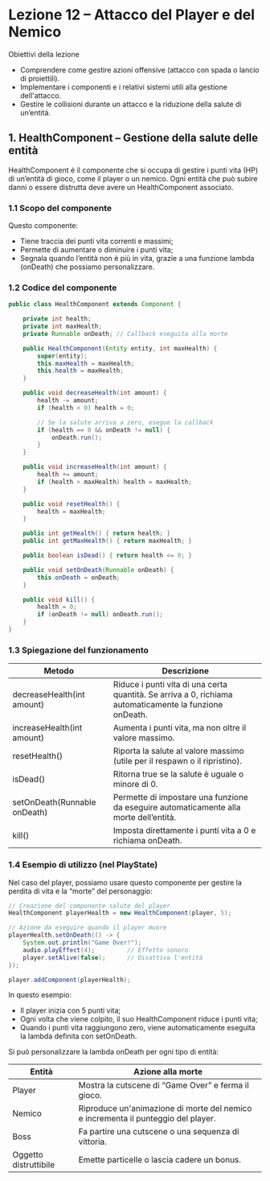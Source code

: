 # Lezione 12 – Attacco del Player e del Nemico

Obiettivi della lezione
- Comprendere come gestire azioni offensive (attacco con spada o lancio di proiettili).
- Implementare i componenti e i relativi sistemi utili alla gestione dell'attacco.
- Gestire le collisioni durante un attacco e la riduzione della salute di un’entità.

## 1. HealthComponent – Gestione della salute delle entità

HealthComponent è il componente che si occupa di gestire i punti vita (HP) di un’entità di gioco, come il player o un nemico.
Ogni entità che può subire danni o essere distrutta deve avere un HealthComponent associato.

### 1.1 Scopo del componente

Questo componente:
- Tiene traccia dei punti vita correnti e massimi;
- Permette di aumentare o diminuire i punti vita;
- Segnala quando l’entità non è più in vita, grazie a una funzione lambda (onDeath) che possiamo personalizzare.

### 1.2 Codice del componente

```java
public class HealthComponent extends Component {

    private int health;
    private int maxHealth;
    private Runnable onDeath; // Callback eseguita alla morte

    public HealthComponent(Entity entity, int maxHealth) {
        super(entity);
        this.maxHealth = maxHealth;
        this.health = maxHealth;
    }

    public void decreaseHealth(int amount) {
        health -= amount;
        if (health < 0) health = 0;

        // Se la salute arriva a zero, esegue la callback
        if (health == 0 && onDeath != null) {
            onDeath.run();
        }
    }

    public void increaseHealth(int amount) {
        health += amount;
        if (health > maxHealth) health = maxHealth;
    }

    public void resetHealth() {
        health = maxHealth;
    }

    public int getHealth() { return health; }
    public int getMaxHealth() { return maxHealth; }

    public boolean isDead() { return health <= 0; }

    public void setOnDeath(Runnable onDeath) {
        this.onDeath = onDeath;
    }

    public void kill() {
        health = 0;
        if (onDeath != null) onDeath.run();
    }
}
```

### 1.3 Spiegazione del funzionamento

| Metodo	| Descrizione |
|---------|-------------|
| decreaseHealth(int amount)	| Riduce i punti vita di una certa quantità. Se arriva a 0, richiama automaticamente la funzione onDeath. |
| increaseHealth(int amount)	| Aumenta i punti vita, ma non oltre il valore massimo. |
| resetHealth()	| Riporta la salute al valore massimo (utile per il respawn o il ripristino). |
| isDead()	| Ritorna true se la salute è uguale o minore di 0. |
| setOnDeath(Runnable onDeath)	| Permette di impostare una funzione da eseguire automaticamente alla morte dell’entità. |
| kill()	| Imposta direttamente i punti vita a 0 e richiama onDeath. |

### 1.4 Esempio di utilizzo (nel PlayState)

Nel caso del player, possiamo usare questo componente per gestire la perdita di vita e la “morte” del personaggio:

```java
// Creazione del componente salute del player
HealthComponent playerHealth = new HealthComponent(player, 5);

// Azione da eseguire quando il player muore
playerHealth.setOnDeath(() -> {
    System.out.println("Game Over!");
    audio.playEffect(4);         // Effetto sonoro
    player.setAlive(false);      // Disattiva l'entità
});

player.addComponent(playerHealth);
```

In questo esempio:
- Il player inizia con 5 punti vita;
- Ogni volta che viene colpito, il suo HealthComponent riduce i punti vita;
- Quando i punti vita raggiungono zero, viene automaticamente eseguita la lambda definita con setOnDeath.

Si può personalizzare la lambda onDeath per ogni tipo di entità:

| Entità	| Azione alla morte |
|---------|-------------------|
| Player	| Mostra la cutscene di “Game Over” e ferma il gioco. |
| Nemico	| Riproduce un'animazione di morte del nemico e incrementa il punteggio del player. |
| Boss	| Fa partire una cutscene o una sequenza di vittoria. |
| Oggetto distruttibile	| Emette particelle o lascia cadere un bonus. |

